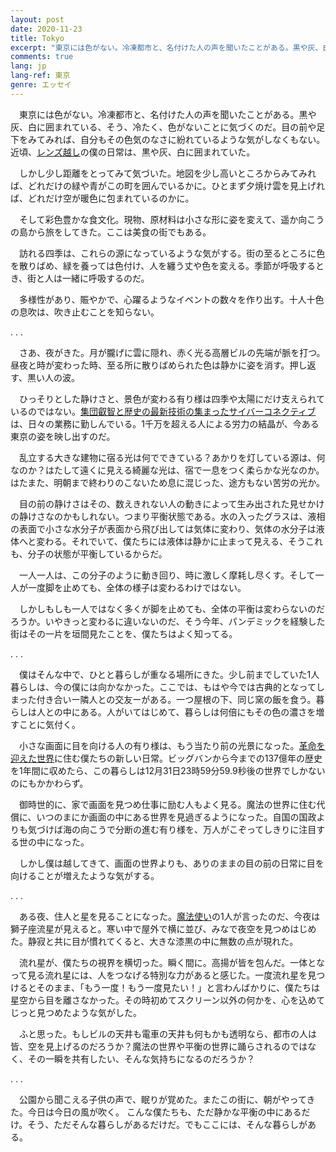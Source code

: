 ```yaml
---
layout: post
date: 2020-11-23
title: Tokyo
excerpt: "東京には色がない。冷凍都市と、名付けた人の声を聞いたことがある。黒や灰、白に囲まれている、そう、冷たく、色がないことに気づくのだ。目の前や足下をみてみれば、自分もその色気のなさに紛れているような気がしなくもない。近頃、レンズ越しの僕の日常は、黒や灰、白に囲まれていた。"
comments: true
lang: jp
lang-ref: 東京
genre: エッセイ
---
```


　東京には色がない。冷凍都市と、名付けた人の声を聞いたことがある。黒や灰、白に囲まれている、そう、冷たく、色がないことに気づくのだ。目の前や足下をみてみれば、自分もその色気のなさに紛れているような気がしなくもない。近頃、[レンズ越し](https://mdaisuke.net/blog/2020/09/20/Sustainability)の僕の日常は、黒や灰、白に囲まれていた。

　しかし少し距離をとってみて気づいた。地図を少し高いところからみてみれば、どれだけの緑や青がこの町を囲んでいるかに。ひとまず夕焼け雲を見上げれば、どれだけ空が暖色に包まれているのかに。

　そして彩色豊かな食文化。現物、原材料は小さな形に姿を変えて、遥か向こうの島から旅をしてきた。ここは美食の街でもある。

　訪れる四季は、これらの源になっているような気がする。街の至るところに色を散りばめ、緑を養っては色付け、人を纏う丈や色を変える。季節が呼吸するとき、街と人は一緒に呼吸するのだ。

　多様性があり、賑やかで、心躍るようなイベントの数々を作り出す。十人十色の息吹は、吹き止むことを知らない。

.
.
.

　さあ、夜がきた。月が朧げに雲に隠れ、赤く光る高層ビルの先端が脈を打つ。昼夜と時が変わった時、至る所に散りばめられた色は静かに姿を消す。押し返す、黒い人の波。

　ひっそりとした静けさと、景色が変わる有り様は四季や太陽にだけ支えられているのではない。[集団叡智と歴史の最新技術の集まったサイバーコネクティブ](https://mdaisuke.net/blog/2020/04/04/RiseAndFall)は、日々の業務に勤しんでいる。1千万を超える人による労力の結晶が、今ある東京の姿を映し出すのだ。

　乱立する大きな建物に宿る光は何でできている？あかりを灯している源は、何なのか？はたして遠くに見える綺麗な光は、宿で一息をつく柔らかな光なのか。はたまた、明朝まで終わりのこないため息に混じった、途方もない苦労の光か。

　目の前の静けさはその、数えきれない人の動きによって生み出された見せかけの静けさなのかもしれない。つまり平衡状態である。水の入ったグラスは、液相の表面で小さな水分子が表面から飛び出しては気体に変わり、気体の水分子は液体へと変わる。それでいて、僕たちには液体は静かに止まって見える、そうこれも、分子の状態が平衡しているからだ。

　一人一人は、この分子のように動き回り、時に激しく摩耗し尽くす。そして一人が一度脚を止めても、全体の様子は変わるわけではない。

　しかしもしも一人ではなく多くが脚を止めても、全体の平衡は変わらないのだろうか。いやきっと変わるに違いないのだ、そう今年、パンデミックを経験した街はその一片を垣間見たことを、僕たちはよく知ってる。

.
.
.

　僕はそんな中で、ひとと暮らしが重なる場所にきた。少し前までしていた1人暮らしは、今の僕には向かなかった。ここでは、もはや今では古典的となってしまった付き合いー隣人との交友ーがある。一つ屋根の下、同じ窯の飯を食う。暮らしは人との中にある。人がいてはじめて、暮らしは何倍にもその色の濃さを増すことに気付く。

　小さな画面に目を向ける人の有り様は、もう当たり前の光景になった。[革命を迎えた世界](https://mdaisuke.net/blog/2020/01/20/daisuke-site-launched)に住む僕たちの新しい日常。ビッグバンから今までの137億年の歴史を1年間に収めたら、この暮らしは12月31日23時59分59.9秒後の世界でしかないのにもかかわらず。

　御時世的に、家で画面を見つめ仕事に励む人もよく見る。魔法の世界に住む代償に、いつのまにか画面の中にある世界を見過ぎるようになった。自国の国政よりも気づけば海の向こうで分断の進む有り様を、万人がこぞってしきりに注目する世の中になった。

　しかし僕は越してきて、画面の世界よりも、ありのままの目の前の日常に目を向けることが増えたような気がする。

.
.
.

　ある夜、住人と星を見ることになった。[魔法使い](https://mdaisuke.net/blog/2020/01/20/daisuke-site-launched)の1人が言ったのだ、今夜は獅子座流星が見えると。寒い中で屋外で横に並び、みなで夜空を見つめはじめた。静寂と共に目が慣れてくると、大きな漆黒の中に無数の点が現れた。

　流れ星が、僕たちの視界を横切った。瞬く間に。高揚が皆を包んだ。一体となって見る流れ星には、人をつなげる特別な力があると感じた。一度流れ星を見つけるとそのまま、「もう一度！もう一度見たい！」と言わんばかりに、僕たちは星空から目を離さなかった。その時初めてスクリーン以外の何かを、心を込めてじっと見つめたような気がした。

　ふと思った。もしビルの天井も電車の天井も何もかも透明なら、都市の人は皆、空を見上げるのだろうか？魔法の世界や平衡の世界に踊らされるのではなく、その一瞬を共有したい、そんな気持ちになるのだろうか？

.
.
.

　公園から聞こえる子供の声で、眠りが覚めた。またこの街に、朝がやってきた。今日は今日の風が吹く。
こんな僕たちも、ただ静かな平衡の中にあるだけ。そう、ただそんな暮らしがあるだけだ。でもここには、そんな暮らしがある。
